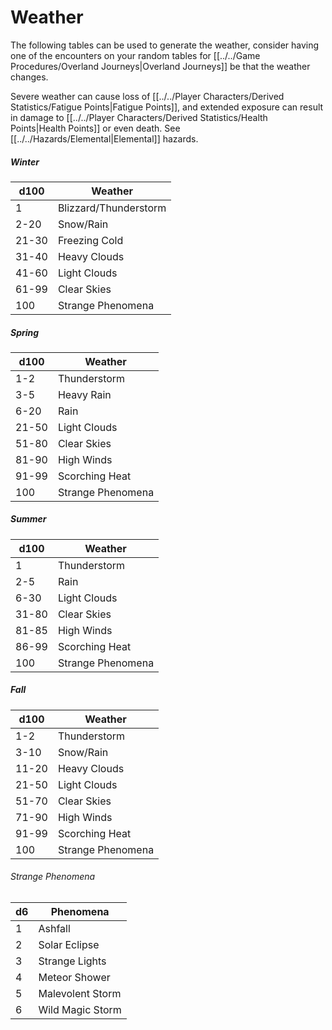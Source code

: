 # Weather

The following tables can be used to generate the weather, consider having one of the encounters on your random tables for [[../../Game Procedures/Overland Journeys\|Overland Journeys]] be that the weather changes. 

Severe weather can cause loss of [[../../Player Characters/Derived Statistics/Fatigue Points\|Fatigue Points]], and extended exposure can result in damage to [[../../Player Characters/Derived Statistics/Health Points\|Health Points]] or even death. See [[../../Hazards/Elemental\|Elemental]] hazards. 

##### Winter
|d100|Weather|
|---|---|
|1|Blizzard/Thunderstorm|
|2-20|Snow/Rain|
|21-30|Freezing Cold|
|31-40|Heavy Clouds|
|41-60|Light Clouds|
|61-99|Clear Skies|
|100|Strange Phenomena|
##### Spring
|d100|Weather|
|---|---|
|1-2|Thunderstorm|
|3-5|Heavy Rain|
|6-20|Rain|
|21-50|Light Clouds|
|51-80|Clear Skies|
|81-90|High Winds|
|91-99|Scorching Heat|
|100|Strange Phenomena|
##### Summer
|d100|Weather|
|---|---|
|1|Thunderstorm|
|2-5|Rain|
|6-30|Light Clouds|
|31-80|Clear Skies|
|81-85|High Winds|
|86-99|Scorching Heat|
|100|Strange Phenomena|
##### Fall
|d100|Weather|
|---|---|
|1-2|Thunderstorm|
|3-10|Snow/Rain|
|11-20|Heavy Clouds|
|21-50|Light Clouds|
|51-70|Clear Skies|
|71-90|High Winds|
|91-99|Scorching Heat|
|100|Strange Phenomena
###### Strange Phenomena
|d6|Phenomena|
|---|---|
|1|Ashfall|
|2|Solar Eclipse|
|3|Strange Lights|
|4|Meteor Shower|
|5|Malevolent Storm|
|6|Wild Magic Storm|
